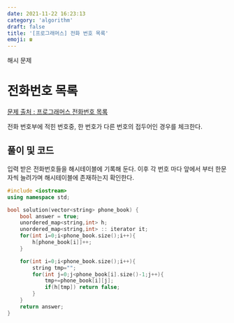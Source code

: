 ```yaml
---
date: 2021-11-22 16:23:13
category: 'algorithm'
draft: false
title: '[프로그래머스] 전화 번호 목록'
emoji: ☎️
---
```


해시 문제

# 전화번호 목록

[문제 출처 : 프로그래머스 전화번호 목록](https://programmers.co.kr/learn/courses/30/lessons/42577)

전화 번호부에 적힌 번호중, 한 번호가 다른 번호의 접두어인 경우를 체크한다.

## 풀이 및 코드

입력 받은 전화번호들을 해시테이블에 기록해 둔다.
이후 각 번호 마다 앞에서 부터 한문자씩 늘려가며 해시테이블에 존재하는지 확인한다.

```cpp
#include <iostream>
using namespace std;

bool solution(vector<string> phone_book) {
    bool answer = true;
    unordered_map<string,int> h;
    unordered_map<string,int> :: iterator it;
    for(int i=0;i<phone_book.size();i++){
        h[phone_book[i]]++;
    }

    for(int i=0;i<phone_book.size();i++){
        string tmp="";
        for(int j=0;j<phone_book[i].size()-1;j++){
            tmp+=phone_book[i][j];
            if(h[tmp]) return false;
        }
    }
    return answer;
}
```
